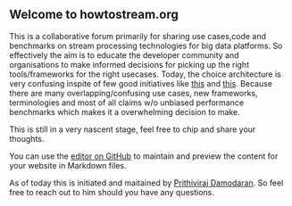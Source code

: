 ## Welcome to howtostream.org 

This is a collaborative forum primarily for sharing use cases,code and benchmarks on stream processing technologies for big data platforms. So effectively the aim is to educate the developer community and organisations to make informed decisions for picking up the right tools/frameworks for the right usecases. Today, the choice architecture  is very confusing inspite of few good initiatives like [this](https://www.slideshare.net/ConfluentInc/a-practical-guide-to-selecting-a-stream-processing-technology) and [this](https://www.confluent.io/blog/making-sense-of-stream-processing/). Because there are many overlapping/confusing use cases, new frameworks, terminologies and most of all claims w/o unbiased performance benchmarks which makes it a overwhelming decision to make. 

This is still in a very nascent stage, feel free to chip and share your thoughts.

You can use the [editor on GitHub](https://github.com/PrithivirajDamodaran/howtostream/edit/master/index.md) to maintain and preview the content for your website in Markdown files.

As of today this is initiated and maitained by [Prithiviraj Damodaran](https://twitter.com/prithivida). So feel free to reach out to him should you have any questions.

